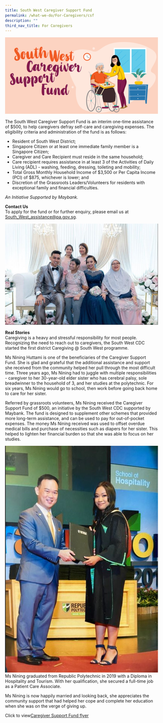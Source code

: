 ```yaml
---
title: South West Caregiver Support Fund
permalink: /what-we-do/For-Caregivers/csf
description: ""
third_nav_title: For Caregivers
---
```

![](/images/What%20We%20Do/For%20Caregivers/south-west-caregiver-support-fund_thumbnail.png)

The South West Caregiver Support Fund is an interim one-time assistance of $500, to help caregivers defray self-care and caregiving expenses. The eligibility criteria and administration of the fund is as follows: 

* Resident of South West District;
* Singapore Citizen or at least one immediate family member is a Singapore Citizen;
* Caregiver and Care Recipient must reside in the same household;
* Care recipient requires assistance in at least 3 of the Activities of Daily Living (ADL) - washing, feeding, dressing, toileting and mobility;
* Total Gross Monthly Household Income of $3,500 or Per Capita Income (PCI) of $875, whichever is lower; and
* Discretion of the Grassroots Leaders/Volunteers for residents with exceptional family and financial difficulties.

*An Initiative Supported by Maybank.*

**Contact Us**<br>
To apply for the fund or for further enquiry, please email us at South_West_assistance@pa.gov.sg. 

![](/images/What%20We%20Do/For%20Caregivers/CC%20-%20P3.jpg)

**Real Stories**<br>
Caregiving is a heavy and stressful responsibility for most people. Recognizing the need to reach out to caregivers, the South West CDC started the first district Caregiving @ South West programme.

Ms Nining Huttami is one of the beneficiaries of the Caregiver Support Fund. She is glad and grateful that the additional assistance and support she received from the community helped her pull through the most difficult time.
Three years ago, Ms Nining had to juggle with multiple responsibilities - caregiver to her 30-year-old elder sister who has cerebral palsy, sole breadwinner to the household of 3, and her studies at the polytechnic. For six years, Ms Nining would go to school, then work before going back home to care for her sister.

Referred by grassroots volunteers, Ms Nining received the Caregiver Support Fund of $500, an initiative by the South West CDC supported by Maybank. The fund is designed to supplement other schemes that provided more long-term assistance, and can be used to pay for out-of-pocket expenses. The money Ms Nining received was used to offset overdue medical bills and purchase of necessities such as diapers for her sister. This helped to lighten her financial burden so that she was able to focus on her studies.

![](/images/What%20We%20Do/For%20Caregivers/CC%20-%20P2.jpg)Ms Nining graduated from Republic Polytechnic in 2019 with a Diploma in Hospitality and Tourism. With her qualification, she secured a full-time job as a Patient Care Associate.

Ms Nining is now happily married and looking back, she appreciates the community support that had helped her cope and complete her education when she was on the verge of giving up.

Click to view[Caregiver Support Fund flyer](/files/new_swcdc-csf_flyer_web-fa.pdf)